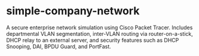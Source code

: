 # simple-company-network
A secure enterprise network simulation using Cisco Packet Tracer. Includes departmental VLAN segmentation, inter-VLAN routing via router-on-a-stick, DHCP relay to an external server, and security features such as DHCP Snooping, DAI, BPDU Guard, and PortFast.
